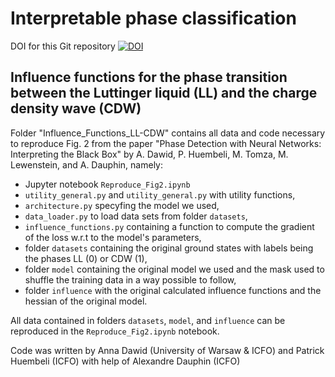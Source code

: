 # Interpretable phase classification

DOI for this Git repository 
[![DOI](https://zenodo.org/badge/###.svg)](https://zenodo.org/badge/latestdoi/###)

## Influence functions for the phase transition between the Luttinger liquid (LL) and the charge density wave (CDW)
Folder "Influence_Functions_LL-CDW" contains all data and code necessary to reproduce Fig. 2 from the paper "Phase Detection with Neural Networks: Interpreting the Black Box" by A. Dawid, P. Huembeli, M. Tomza, M. Lewenstein, and A. Dauphin, namely:
- Jupyter notebook `Reproduce_Fig2.ipynb`
- `utility_general.py` and `utility_general.py` with utility functions,
- `architecture.py` specyfing the model we used,
- `data_loader.py` to load data sets from folder `datasets`,
- `influence_functions.py` containing a function to compute the gradient of the loss w.r.t to the model's parameters,
- folder `datasets` containing the original ground states with labels being the phases LL (0) or CDW (1),
- folder `model` containing the original model we used and the mask used to shuffle the training data in a way possible to follow,
- folder `influence` with the original calculated influence functions and the hessian of the original model.

All data contained in folders `datasets`, `model`, and `influence` can be reproduced in the `Reproduce_Fig2.ipynb` notebook.

Code was written by Anna Dawid (University of Warsaw & ICFO) and Patrick Huembeli (ICFO) with help of Alexandre Dauphin (ICFO)
